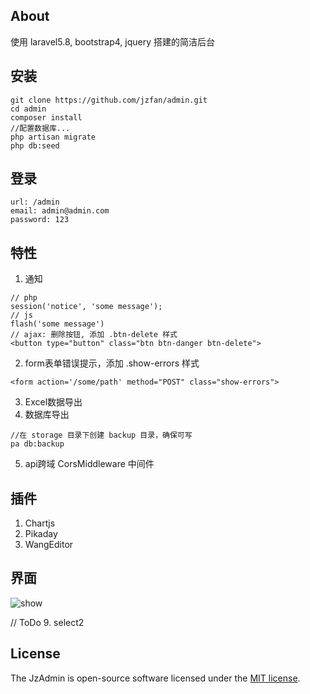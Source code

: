 ## About

使用 laravel5.8, bootstrap4, jquery 搭建的简洁后台

## 安装

```
git clone https://github.com/jzfan/admin.git
cd admin
composer install
//配置数据库...
php artisan migrate
php db:seed
```

## 登录

```
url: /admin
email: admin@admin.com
password: 123
```

## 特性

1. 通知
```
// php
session('notice', 'some message');
// js
flash('some message')
// ajax: 删除按钮, 添加 .btn-delete 样式
<button type="button" class="btn btn-danger btn-delete">
```
2. form表单错误提示，添加 .show-errors 样式
```
<form action='/some/path' method="POST" class="show-errors">
```
3. Excel数据导出
4. 数据库导出
```
//在 storage 目录下创建 backup 目录，确保可写
pa db:backup
```
5. api跨域 CorsMiddleware 中间件


## 插件
1. Chartjs
2. Pikaday
3. WangEditor


## 界面

![show](http://un-sv.com/img/github/all.gif)


// ToDo
9. select2


## License

The JzAdmin is open-source software licensed under the [MIT license](https://opensource.org/licenses/MIT).
